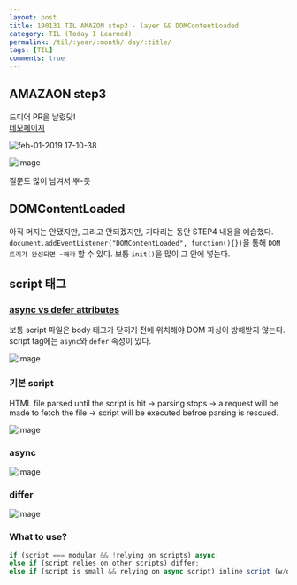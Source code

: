 ```yaml
---
layout: post
title: 190131 TIL AMAZON step3 - layer && DOMContentLoaded
category: TIL (Today I Learned)
permalink: /til/:year/:month/:day/:title/
tags: [TIL]
comments: true
---
```


## **AMAZAON step3**  

드디어 PR을 날렸닷!  
[데모페이지](https://developersoom.github.io/javascript-amazon/)
 
![feb-01-2019 17-10-38](https://user-images.githubusercontent.com/40848630/52110555-58be2a00-2644-11e9-8ab3-61b3655aae22.gif)

![image](https://user-images.githubusercontent.com/40848630/52110611-80ad8d80-2644-11e9-9c6b-3f8e50c2365b.png)

질문도 많이 남겨서 뿌-듯


## **DOMContentLoaded** 

아직 머지는 안됐지만, 그리고 안되겠지만, 기다리는 동안 STEP4 내용을 예습했다.
`document.addEventListener("DOMContentLoaded", function(){})`을 통해 `DOM 트리가 완성되면 ~해라` 할 수 있다. 보통 `init()`을 많이 그 안에 넣는다.


## **script 태그**

### [async vs defer attributes](https://www.growingwiththeweb.com/2014/02/async-vs-defer-attributes.html)  

보통 script 파일은 body 태그가 닫히기 전에 위치해야 DOM 파싱이 방해받지 않는다. script tag에는 `async`와 `defer` 속성이 있다.  

![image](https://user-images.githubusercontent.com/40848630/52111856-40e8a500-2648-11e9-9dc4-54729522d15c.png)


### **기본 script**
HTML file parsed until the script is hit -> parsing stops -> a request will be made to fetch the file -> script will be executed befroe parsing is rescued.

![image](https://user-images.githubusercontent.com/40848630/52111885-4fcf5780-2648-11e9-89d5-15391a392068.png)


### **async** 

![image](https://user-images.githubusercontent.com/40848630/52111904-637abe00-2648-11e9-81de-1eb47354741c.png)

### **differ**

![image](https://user-images.githubusercontent.com/40848630/52111988-96bd4d00-2648-11e9-8878-344eb6d56f4b.png)

### **What to use?**

```js
if (script === modular && !relying on scripts) async;  
else if (script relies on other scripts) differ;  
else if (script is small && relying on async script) inline script (w/o attributes above the async scripts)
```
